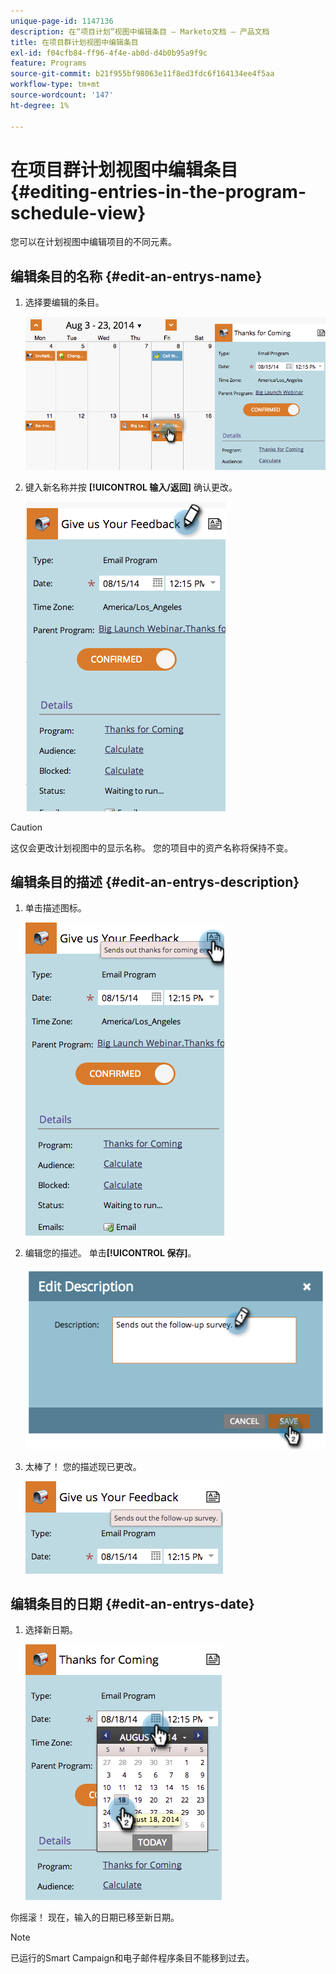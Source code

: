 ```yaml
---
unique-page-id: 1147136
description: 在“项目计划”视图中编辑条目 — Marketo文档 — 产品文档
title: 在项目群计划视图中编辑条目
exl-id: f04cfb84-ff96-4f4e-ab0d-d4b0b95a9f9c
feature: Programs
source-git-commit: b21f955bf98063e11f8ed3fdc6f164134ee4f5aa
workflow-type: tm+mt
source-wordcount: '147'
ht-degree: 1%

---
```


# 在项目群计划视图中编辑条目 {#editing-entries-in-the-program-schedule-view}

您可以在计划视图中编辑项目的不同元素。

## 编辑条目的名称 {#edit-an-entrys-name}

1. 选择要编辑的条目。

   ![](assets/image2014-9-18-18-3a1-3a36.png)

1. 键入新名称并按 **[!UICONTROL 输入/返回]** 确认更改。

   ![](assets/image2014-9-18-18-3a1-3a53.png)

>[!CAUTION]
>
>这仅会更改计划视图中的显示名称。 您的项目中的资产名称将保持不变。

## 编辑条目的描述 {#edit-an-entrys-description}

1. 单击描述图标。

   ![](assets/image2014-9-18-18-3a3-3a7.png)

1. 编辑您的描述。 单击&#x200B;**[!UICONTROL 保存]**。

   ![](assets/image2014-9-18-18-3a3-3a22.png)

1. 太棒了！ 您的描述现已更改。

   ![](assets/image2014-9-18-18-3a3-3a48.png)

## 编辑条目的日期 {#edit-an-entrys-date}

1. 选择新日期。

   ![](assets/image2014-9-18-18-3a4-3a39.png)

你摇滚！ 现在，输入的日期已移至新日期。

>[!NOTE]
>
> 已运行的Smart Campaign和电子邮件程序条目不能移到过去。
